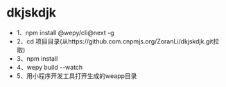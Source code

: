 # dkjskdjk
- 1、npm install @wepy/cli@next -g
- 2、cd 项目目录(从https://github.com.cnpmjs.org/ZoranLi/dkjskdjk.git拉取)
- 3、npm install
- 4、wepy build --watch
- 5、用小程序开发工具打开生成的weapp目录
